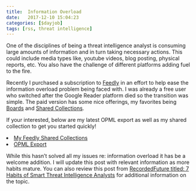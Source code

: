 ```yaml
---
title:  Information Overload
date:   2017-12-10 15:04:23
categories: [$dayjob]
tags: [rss, threat intelligence]
---
```

One of the disciplines of being a threat intelligence analyst is consuming large amounts of information and in turn taking necessary actions.  This could include media types like, youtube videos, blog posting, physical reports, etc.  You also have the challenge of different platforms adding fuel to the fire.
 
Recently I purchased a subscription to <a href="https://feedly.com">Feedly</a> in an effort to help ease the information overload problem being faced with.  I was already a free user who switched after the Google Reader platform died so the transition was simple.  The paid version has some nice offerings, my favorites being <a href="https://blog.feedly.com/boards/">Boards</a> and <a href="https://blog.feedly.com/launching-shared-collections">Shared Collections</a>.

If your interested, below are my latest OPML export as well as my shared collection to get you started quickly!

<li><a href="https://feedly.com/ashbyca">My Feedly Shared Collections</a></li>
<li><a href="https://keybase.pub/ashby/feedly_export">OPML Export</a></li>

While this hasn’t solved all my issues re: information overload it has be a welcome addition.  I will update this post with relevant information as more habits mature.  You can also review this post from <a href="https://www.recordedfuture.com/smart-threat-intelligence-analysts/">RecordedFuture titled: 7 Habits of Smart Threat Intelligence Analysts</a> for additional information on the topic.
